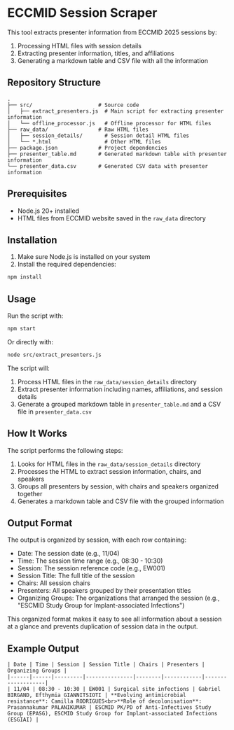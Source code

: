 # ECCMID Session Scraper

This tool extracts presenter information from ECCMID 2025 sessions by:

1. Processing HTML files with session details
2. Extracting presenter information, titles, and affiliations
3. Generating a markdown table and CSV file with all the information

## Repository Structure

```
.
├── src/                     # Source code
│   ├── extract_presenters.js  # Main script for extracting presenter information
│   └── offline_processor.js   # Offline processor for HTML files
├── raw_data/                # Raw HTML files
│   ├── session_details/       # Session detail HTML files
│   └── *.html                 # Other HTML files
├── package.json             # Project dependencies
├── presenter_table.md       # Generated markdown table with presenter information
└── presenter_data.csv       # Generated CSV data with presenter information
```

## Prerequisites

- Node.js 20+ installed
- HTML files from ECCMID website saved in the `raw_data` directory

## Installation

1. Make sure Node.js is installed on your system
2. Install the required dependencies:

```bash
npm install
```

## Usage

Run the script with:

```bash
npm start
```

Or directly with:

```bash
node src/extract_presenters.js
```

The script will:
1. Process HTML files in the `raw_data/session_details` directory
2. Extract presenter information including names, affiliations, and session details
3. Generate a grouped markdown table in `presenter_table.md` and a CSV file in `presenter_data.csv`

## How It Works

The script performs the following steps:

1. Looks for HTML files in the `raw_data/session_details` directory
2. Processes the HTML to extract session information, chairs, and speakers
3. Groups all presenters by session, with chairs and speakers organized together
4. Generates a markdown table and CSV file with the grouped information

## Output Format

The output is organized by session, with each row containing:

- Date: The session date (e.g., 11/04)
- Time: The session time range (e.g., 08:30 - 10:30)
- Session: The session reference code (e.g., EW001)
- Session Title: The full title of the session
- Chairs: All session chairs 
- Presenters: All speakers grouped by their presentation titles
- Organizing Groups: The organizations that arranged the session (e.g., "ESCMID Study Group for Implant-associated Infections")

This organized format makes it easy to see all information about a session at a glance and prevents duplication of session data in the output.

## Example Output

```
| Date | Time | Session | Session Title | Chairs | Presenters | Organizing Groups |
|------|------|---------|---------------|--------|------------|-------------------|
| 11/04 | 08:30 - 10:30 | EW001 | Surgical site infections | Gabriel BIRGAND, Efthymia GIANNITSIOTI | **Evolving antimicrobial resistance**: Camilla RODRIGUES<br>**Role of decolonisation**: Prasannakumar PALANIKUMAR | ESCMID PK/PD of Anti-Infectives Study Group (EPASG), ESCMID Study Group for Implant-associated Infections (ESGIAI) |
``` 